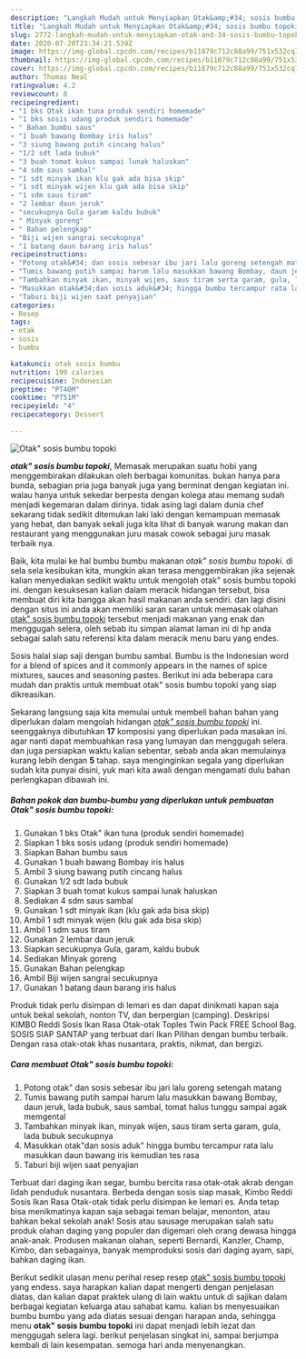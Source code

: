 ```yaml
---
description: "Langkah Mudah untuk Menyiapkan Otak&amp;#34; sosis bumbu topoki, Sempurna"
title: "Langkah Mudah untuk Menyiapkan Otak&amp;#34; sosis bumbu topoki, Sempurna"
slug: 2772-langkah-mudah-untuk-menyiapkan-otak-and-34-sosis-bumbu-topoki-sempurna
date: 2020-07-20T23:34:21.539Z
image: https://img-global.cpcdn.com/recipes/b11879c712c88a99/751x532cq70/otak-sosis-bumbu-topoki-foto-resep-utama.jpg
thumbnail: https://img-global.cpcdn.com/recipes/b11879c712c88a99/751x532cq70/otak-sosis-bumbu-topoki-foto-resep-utama.jpg
cover: https://img-global.cpcdn.com/recipes/b11879c712c88a99/751x532cq70/otak-sosis-bumbu-topoki-foto-resep-utama.jpg
author: Thomas Neal
ratingvalue: 4.2
reviewcount: 8
recipeingredient:
- "1 bks Otak ikan tuna produk sendiri homemade"
- "1 bks sosis udang produk sendiri homemade"
- " Bahan bumbu saus"
- "1 buah bawang Bombay iris halus"
- "3 siung bawang putih cincang halus"
- "1/2 sdt lada bubuk"
- "3 buah tomat kukus sampai lunak haluskan"
- "4 sdm saus sambal"
- "1 sdt minyak ikan klu gak ada bisa skip"
- "1 sdt minyak wijen klu gak ada bisa skip"
- "1 sdm saus tiram"
- "2 lembar daun jeruk"
- "secukupnya Gula garam kaldu bubuk"
- " Minyak goreng"
- " Bahan pelengkap"
- "Biji wijen sangrai secukupnya"
- "1 batang daun barang iris halus"
recipeinstructions:
- "Potong otak&#34; dan sosis sebesar ibu jari lalu goreng setengah matang"
- "Tumis bawang putih sampai harum lalu masukkan bawang Bombay, daun jeruk, lada bubuk, saus sambal, tomat halus tunggu sampai agak memgental"
- "Tambahkan minyak ikan, minyak wijen, saus tiram serta garam, gula, lada bubuk secukupnya"
- "Masukkan otak&#34;dan sosis aduk&#34; hingga bumbu tercampur rata lalu masukkan daun bawang iris kemudian tes rasa"
- "Taburi biji wijen saat penyajian"
categories:
- Resep
tags:
- otak
- sosis
- bumbu

katakunci: otak sosis bumbu 
nutrition: 199 calories
recipecuisine: Indonesian
preptime: "PT40M"
cooktime: "PT51M"
recipeyield: "4"
recipecategory: Dessert

---
```



![Otak&#34; sosis bumbu topoki](https://img-global.cpcdn.com/recipes/b11879c712c88a99/751x532cq70/otak-sosis-bumbu-topoki-foto-resep-utama.jpg)

<b><i>otak&#34; sosis bumbu topoki</i></b>, Memasak merupakan suatu hobi yang menggembirakan dilakukan oleh berbagai komunitas. bukan hanya para bunda, sebagian pria juga banyak juga yang berminat dengan kegiatan ini. walau hanya untuk sekedar berpesta dengan kolega atau memang sudah menjadi kegemaran dalam dirinya. tidak asing lagi dalam dunia chef sekarang tidak sedikit ditemukan laki laki dengan kemampuan memasak yang hebat, dan banyak sekali juga kita lihat di banyak warung makan dan restaurant yang menggunakan juru masak cowok sebagai juru masak terbaik nya.

Baik, kita mulai ke hal bumbu bumbu makanan <i>otak&#34; sosis bumbu topoki</i>. di sela sela kesibukan kita, mungkin akan terasa menggembirakan jika sejenak kalian menyediakan sedikit waktu untuk mengolah otak&#34; sosis bumbu topoki ini. dengan kesuksesan kalian dalam meracik hidangan tersebut, bisa membuat diri kita bangga akan hasil makanan anda sendiri. dan lagi disini dengan situs ini anda akan memiliki saran saran untuk memasak olahan <u>otak&#34; sosis bumbu topoki</u> tersebut menjadi makanan yang enak dan menggugah selera, oleh sebab itu simpan alamat laman ini di hp anda sebagai salah satu referensi kita dalam meracik menu baru yang endes.

Sosis halal siap saji dengan bumbu sambal. Bumbu is the Indonesian word for a blend of spices and it commonly appears in the names of spice mixtures, sauces and seasoning pastes. Berikut ini ada beberapa cara mudah dan praktis untuk membuat otak&#34; sosis bumbu topoki yang siap dikreasikan.


Sekarang langsung saja kita memulai untuk membeli bahan bahan yang diperlukan dalam mengolah hidangan <u><i>otak&#34; sosis bumbu topoki</i></u> ini. seenggaknya dibutuhkan <b>17</b> komposisi yang diperlukan pada masakan ini. agar nanti dapat membuahkan rasa yang lumayan dan menggugah selera. dan juga persiapkan waktu kalian sebentar, sebab anda akan memulainya kurang lebih dengan <b>5</b> tahap. saya menginginkan segala yang diperlukan sudah kita punyai disini, yuk mari kita awali dengan mengamati dulu bahan perlengkapan dibawah ini.

<!--inarticleads1-->

##### Bahan pokok dan bumbu-bumbu yang diperlukan untuk pembuatan Otak&#34; sosis bumbu topoki:

1. Gunakan 1 bks Otak&#34; ikan tuna (produk sendiri homemade)
1. Siapkan 1 bks sosis udang (produk sendiri homemade)
1. Siapkan  Bahan bumbu saus
1. Gunakan 1 buah bawang Bombay iris halus
1. Ambil 3 siung bawang putih cincang halus
1. Gunakan 1/2 sdt lada bubuk
1. Siapkan 3 buah tomat kukus sampai lunak haluskan
1. Sediakan 4 sdm saus sambal
1. Gunakan 1 sdt minyak ikan (klu gak ada bisa skip)
1. Ambil 1 sdt minyak wijen (klu gak ada bisa skip)
1. Ambil 1 sdm saus tiram
1. Gunakan 2 lembar daun jeruk
1. Siapkan secukupnya Gula, garam, kaldu bubuk
1. Sediakan  Minyak goreng
1. Gunakan  Bahan pelengkap
1. Ambil Biji wijen sangrai secukupnya
1. Gunakan 1 batang daun barang iris halus


Produk tidak perlu disimpan di lemari es dan dapat dinikmati kapan saja untuk bekal sekolah, nonton TV, dan berpergian (camping). Deskripsi KIMBO Reddi Sosis Ikan Rasa Otak-otak Toples Twin Pack FREE School Bag. SOSIS SIAP SANTAP yang terbuat dari Ikan Pilihan dengan bumbu terbaik. Dengan rasa otak-otak khas nusantara, praktis, nikmat, dan bergizi. 

<!--inarticleads2-->

##### Cara membuat Otak&#34; sosis bumbu topoki:

1. Potong otak&#34; dan sosis sebesar ibu jari lalu goreng setengah matang
1. Tumis bawang putih sampai harum lalu masukkan bawang Bombay, daun jeruk, lada bubuk, saus sambal, tomat halus tunggu sampai agak memgental
1. Tambahkan minyak ikan, minyak wijen, saus tiram serta garam, gula, lada bubuk secukupnya
1. Masukkan otak&#34;dan sosis aduk&#34; hingga bumbu tercampur rata lalu masukkan daun bawang iris kemudian tes rasa
1. Taburi biji wijen saat penyajian


Terbuat dari daging ikan segar, bumbu bercita rasa otak-otak akrab dengan lidah penduduk nusantara. Berbeda dengan sosis siap masak, Kimbo Reddi Sosis Ikan Rasa Otak-otak tidak perlu disimpan ke lemari es. Anda tetap bisa menikmatinya kapan saja sebagai teman belajar, menonton, atau bahkan bekal sekolah anak! Sosis atau sausage merupakan salah satu produk olahan daging yang populer dan digemari oleh orang dewasa hingga anak-anak. Produsen makanan olahan, seperti Bernardi, Kanzler, Champ, Kimbo, dan sebagainya, banyak memproduksi sosis dari daging ayam, sapi, bahkan daging ikan. 

Berikut sedikit ulasan menu perihal resep resep <u>otak&#34; sosis bumbu topoki</u> yang endess. saya harapkan kalian dapat mengerti dengan penjelasan diatas, dan kalian dapat praktek ulang di lain waktu untuk di sajikan dalam berbagai kegiatan keluarga atau sahabat kamu. kalian bs menyesuaikan bumbu bumbu yang ada diatas sesuai dengan harapan anda, sehingga menu <b>otak&#34; sosis bumbu topoki</b> ini dapat menjadi lebih lezat dan menggugah selera lagi. berikut penjelasan singkat ini, sampai berjumpa kembali di lain kesempatan. semoga hari anda menyenangkan.
